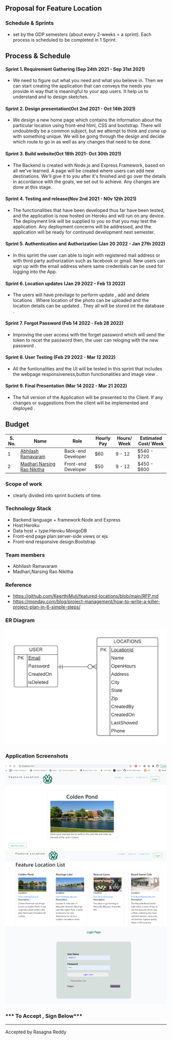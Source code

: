 
## Proposal for Feature Location

### Schedule & Sprints
- set by the GDP semesters (about every 2-weeks = a sprint). Each process is scheduled to be completed in 1 Sprint.
## Process & Schedule

#### Sprint 1.  Requirement Gathering (Sep 24th 2021 - Sep 31st 2021)
- We need to figure out what you need and what you believe in. Then we can start creating the application that can conveys the needs you provide in way that is meaningful to your app users. It help us to understand and to design sketches.


#### Sprint 2. Design presentation(Oct 2nd 2021 - Oct 14th 2021)
- We design a new home page which contains the information about the particular location using front-end html, CSS and bootstrap. There will undoubtedly be a common subject, but we attempt to think and   come up with something unique. We will be going through the  design and decide which route to go in as well as any changes that need to be done.

#### Sprint 3. Build website(Oct 18th 2021- Oct 30th 2021)
- The Backend is created with Node.js and Express Framework, based on all we've learned. A page will be created where users can add new destinations. We'll give it to you after it's finished and go over the details in accordance with the goals, we set out to achieve. Any changes are done at this stage.

#### Sprint 4. Testing and release(Nov 2nd 2021 - N0v 12th 2021)
- The functionalities that have been developed thus far have been tested, and the application is now hosted on Heroku and will run on any device. The deployment link will be supplied to you so that you may test the application. Any deployment concerns will be addressed, and the application will be ready for continued development next semester.

#### Sprint 5. Authentication and Authorization (Jan 20 2022 - Jan 27th 2022)
* In this sprint the user can able to login with registered mail address or with third party authorization such as facebook or gmail. New users can sign up with the email address where same credentials can be used for logging into the App.

#### Sprint 6. Location updates (Jan 29 2022 – Feb 13 2022)
* The users will have previlage to perform  update , add and delete locations . Where location of the photo can be uploaded and the location details can be updated . They all will be stored int the database .

#### Sprint 7. Forgot Password (Feb 14 2022 - Feb 28 2022)
*	Improving the user access with the forget password which will send the token to recet the password  then, the user can reloging with the new password .

#### Sprint 8. User Testing (Feb 29 2022 - Mar 12 2022)
* All the funtionalities and the UI will be tested in this sprint that includes the webpage responsiveness,button functionalities and image view .

#### Sprint 9. Final Presentation (Mar 14 2022 - Mar 21 2022)
*	The full version of the Application will be presented to the Client. If any changes or suggestions from the client will be implemented and deployed .

## Budget

| S. No. | Name                                                            | Role              | Hourly Pay                | Hours/ Week | Estimated Cost/ Week |
|------|--------------------------------------------------------------------|--------------------|------------------------| ------------- | ---------- |
| 1    | [Abhilash Ramavaram](https://github.com/AbhiRam0099)           | Back-end Developer  | $60 |   9 - 12 |  $540 - $720 |
| 2    | [Madhari,Narsing Rao Nikitha](https://github.com/NikithaMN-05)                   | Front-end Developer | $50 | 9 - 12 | $450 - $600 |

### Scope of work
- clearly divided into sprint buckets of time.

### Technology Stack
- Backend language + framework:Node and Express
- Host:Heroku
- Data host + type:Heroku MongoDB
- Front-end page plan:server-side views or ejs
- Front-end responsive design:Bootstrap 

### Team members
- Abhilash Ramavaram
- Madhari,Narsing Rao Nikitha

### Reference
- https://github.com/KeerthiMuli/featured-locations/blob/main/RFP.md
- https://monday.com/blog/project-management/how-to-write-a-killer-project-plan-in-6-simple-steps/

### ER Diagram
![ERDiagram](images/ERFeaturedLocations.png)

### Application Screenshots 

![Home](images/Home.png)
![list](images/list.png)
![login](images/login.png)
### *** To Accept , Sign Below***

   -------------------------
  Accepted by Rasagna Reddy
